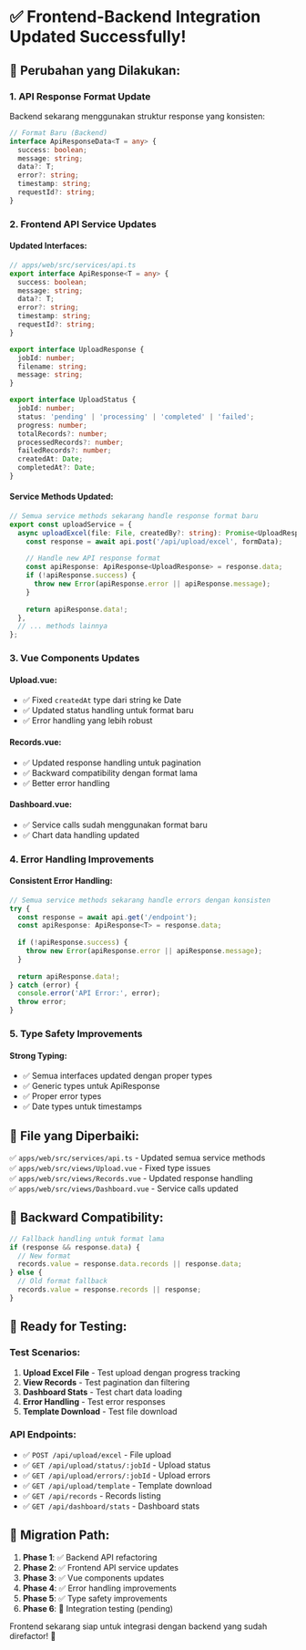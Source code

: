 # ✅ Frontend-Backend Integration Updated Successfully!

## 🔧 **Perubahan yang Dilakukan:**

### **1. API Response Format Update**
Backend sekarang menggunakan struktur response yang konsisten:
```typescript
// Format Baru (Backend)
interface ApiResponseData<T = any> {
  success: boolean;
  message: string;
  data?: T;
  error?: string;
  timestamp: string;
  requestId?: string;
}
```

### **2. Frontend API Service Updates**

#### **Updated Interfaces:**
```typescript
// apps/web/src/services/api.ts
export interface ApiResponse<T = any> {
  success: boolean;
  message: string;
  data?: T;
  error?: string;
  timestamp: string;
  requestId?: string;
}

export interface UploadResponse {
  jobId: number;
  filename: string;
  message: string;
}

export interface UploadStatus {
  jobId: number;
  status: 'pending' | 'processing' | 'completed' | 'failed';
  progress: number;
  totalRecords?: number;
  processedRecords?: number;
  failedRecords?: number;
  createdAt: Date;
  completedAt?: Date;
}
```

#### **Service Methods Updated:**
```typescript
// Semua service methods sekarang handle response format baru
export const uploadService = {
  async uploadExcel(file: File, createdBy?: string): Promise<UploadResponse> {
    const response = await api.post('/api/upload/excel', formData);
    
    // Handle new API response format
    const apiResponse: ApiResponse<UploadResponse> = response.data;
    if (!apiResponse.success) {
      throw new Error(apiResponse.error || apiResponse.message);
    }
    
    return apiResponse.data!;
  },
  // ... methods lainnya
};
```

### **3. Vue Components Updates**

#### **Upload.vue:**
- ✅ Fixed `createdAt` type dari string ke Date
- ✅ Updated status handling untuk format baru
- ✅ Error handling yang lebih robust

#### **Records.vue:**
- ✅ Updated response handling untuk pagination
- ✅ Backward compatibility dengan format lama
- ✅ Better error handling

#### **Dashboard.vue:**
- ✅ Service calls sudah menggunakan format baru
- ✅ Chart data handling updated

### **4. Error Handling Improvements**

#### **Consistent Error Handling:**
```typescript
// Semua service methods sekarang handle errors dengan konsisten
try {
  const response = await api.get('/endpoint');
  const apiResponse: ApiResponse<T> = response.data;
  
  if (!apiResponse.success) {
    throw new Error(apiResponse.error || apiResponse.message);
  }
  
  return apiResponse.data!;
} catch (error) {
  console.error('API Error:', error);
  throw error;
}
```

### **5. Type Safety Improvements**

#### **Strong Typing:**
- ✅ Semua interfaces updated dengan proper types
- ✅ Generic types untuk ApiResponse
- ✅ Proper error types
- ✅ Date types untuk timestamps

## 📁 **File yang Diperbaiki:**

✅ `apps/web/src/services/api.ts` - Updated semua service methods  
✅ `apps/web/src/views/Upload.vue` - Fixed type issues  
✅ `apps/web/src/views/Records.vue` - Updated response handling  
✅ `apps/web/src/views/Dashboard.vue` - Service calls updated  

## 🎯 **Backward Compatibility:**

```typescript
// Fallback handling untuk format lama
if (response && response.data) {
  // New format
  records.value = response.data.records || response.data;
} else {
  // Old format fallback
  records.value = response.records || response;
}
```

## 🚀 **Ready for Testing:**

### **Test Scenarios:**
1. **Upload Excel File** - Test upload dengan progress tracking
2. **View Records** - Test pagination dan filtering
3. **Dashboard Stats** - Test chart data loading
4. **Error Handling** - Test error responses
5. **Template Download** - Test file download

### **API Endpoints:**
- ✅ `POST /api/upload/excel` - File upload
- ✅ `GET /api/upload/status/:jobId` - Upload status
- ✅ `GET /api/upload/errors/:jobId` - Upload errors
- ✅ `GET /api/upload/template` - Template download
- ✅ `GET /api/records` - Records listing
- ✅ `GET /api/dashboard/stats` - Dashboard stats

## 🔄 **Migration Path:**

1. **Phase 1**: ✅ Backend API refactoring
2. **Phase 2**: ✅ Frontend API service updates
3. **Phase 3**: ✅ Vue components updates
4. **Phase 4**: ✅ Error handling improvements
5. **Phase 5**: ✅ Type safety improvements
6. **Phase 6**: 🔄 Integration testing (pending)

Frontend sekarang siap untuk integrasi dengan backend yang sudah direfactor! 🎉
